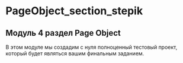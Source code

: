 # PageObject_section_stepik
## Модуль 4 раздел Page Object

В этом модуле мы создадим с нуля полноценный тестовый проект, который будет являться вашим финальным заданием. 
